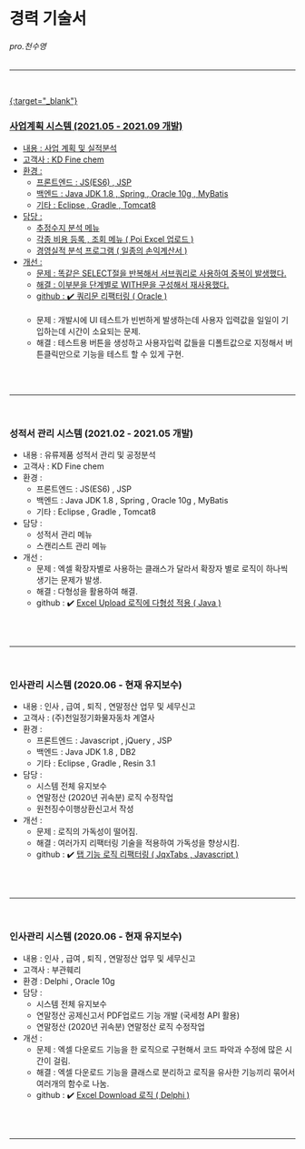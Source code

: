 # 경력 기술서                                        
######                                                       pro.천수영



-----------------------------------------------------------------------
</br>     

<a href="https://github.com/kylle17/Refactoring/tree/master/0004.%20%5B%20%20%EC%BF%BC%EB%A6%AC%EB%AC%B8%20%EB%A6%AC%ED%8C%A9%ED%84%B0%EB%A7%81%20%20%5D%5B%20Oracle%20%5D" target="_blank"> {:target="_blank"}

### 사업계획 시스템 (2021.05 - 2021.09 개발)

  * 내용 : 사업 계획 및 실적분석
  * 고객사 : KD Fine chem
  * 환경 : 
     - 프론트엔드 : JS(ES6) , JSP 
     - 백엔드 : Java JDK 1.8 , Spring , Oracle 10g , MyBatis
     - 기타 : Eclipse , Gradle , Tomcat8  
  * 담당 :
     - 추정수지 분석 메뉴
     - 각종 비용 등록 , 조회 메뉴 ( Poi Excel 업로드 )
     - 경영실적 분석 프로그램 ( 일종의 손익계산서 )
  * 개선 : 
     - 문제 : 똑같은 SELECT절을 반복해서 서브쿼리로 사용하여 중복이 발생했다. 
     - 해결 : 이부분을 단계별로 WITH문을 구성해서 재사용했다.</br> 
     - github : :heavy_check_mark: <a href="https://github.com/kylle17/Refactoring/tree/master/0004.%20%5B%20%20%EC%BF%BC%EB%A6%AC%EB%AC%B8%20%EB%A6%AC%ED%8C%A9%ED%84%B0%EB%A7%81%20%20%5D%5B%20Oracle%20%5D" target="_blank"> 
       쿼리문 리팩터링 ( Oracle )</a>
</br></br>
     - 문제 : 개발시에 UI 테스트가 빈번하게 발생하는데 사용자 입력값을 일일이 기입하는데 시간이 소요되는 문제.
     - 해결 : 테스트용 버튼을 생성하고 사용자입력 값들을 디폴트값으로 지정해서 버튼클릭만으로 기능을 테스트 할 수 있게 구현.
  
      
 



     
</br></br>   
      
-----------------------------------------------------------------------
</br>     

### 성적서 관리 시스템 (2021.02 - 2021.05 개발)

  * 내용 : 유류제품 성적서 관리 및 공정분석
  * 고객사 : KD Fine chem
  * 환경 : 
      - 프론트엔드 : JS(ES6) , JSP 
      - 백엔드 : Java JDK 1.8 , Spring , Oracle 10g , MyBatis
      - 기타 : Eclipse , Gradle , Tomcat8  
  * 담당 :  
       - 성적서 관리 메뉴
       - 스캔리스트 관리 메뉴
  * 개선 : 
       - 문제 : 엑셀 확장자별로 사용하는 클래스가 달라서 확장자 별로 로직이 하나씩 생기는 문제가 발생.
       - 해결 : 다형성을 활용하여 해결.   
       - github : :heavy_check_mark: <a href="https://github.com/kylle17/Refactoring/tree/master/0003.%20%5B%20Excelupload%20%EB%8B%A4%ED%98%95%EC%84%B1%20%EC%A0%81%EC%9A%A9%20%5D%5B%20Java%20%5D" target="_blank"> 
        Excel Upload 로직에 다형성 적용  ( Java )</a>


</br></br>      

    
 -----------------------------------------------------------------------
</br>     
     
### 인사관리 시스템 (2020.06 - 현재 유지보수)

   * 내용 : 인사 , 급여 , 퇴직 , 연말정산 업무 및 세무신고
   * 고객사 : (주)천일정기화물자동차 계열사  
   * 환경 : 
      - 프론트엔드 : Javascript , jQuery , JSP 
      - 백엔드 : Java JDK 1.8 , DB2
      - 기타 : Eclipse , Gradle , Resin 3.1
   * 담당 :  
        - 시스템 전체 유지보수
        - 연말정산 (2020년 귀속분) 로직 수정작업
        - 원천징수이행상환신고서 작성
   * 개선 : 
       - 문제 : 로직의 가독성이 떨어짐.
       - 해결 : 여러가지 리팩터링 기술을 적용하여 가독성을 향상시킴.
       - github : :heavy_check_mark: <a  href="https://github.com/kylle17/Refactoring/tree/master/0001.%20%5B%20%20%ED%83%AD%20%EA%B8%B0%EB%8A%A5%20%EB%A6%AC%ED%8C%A9%ED%84%B0%EB%A7%81%20%20%5D%5B%20JqxTabs%20%2C%20Javascript%20%5D" target="_blank"> 
       탭 기능 로직 리팩터링 ( JqxTabs , Javascript ) </a>

 
 
</br> </br>  
      
-----------------------------------------------------------------------
</br>     
     
### 인사관리 시스템 (2020.06 - 현재 유지보수)

   * 내용 : 인사 , 급여 , 퇴직 , 연말정산 업무 및 세무신고
   * 고객사 : 부관훼리
   * 환경 : Delphi , Oracle 10g 
   * 담당 :  
        - 시스템 전체 유지보수
        - 연말정산 공제신고서 PDF업로드 기능 개발 (국세청 API 활용)
        - 연말정산 (2020년 귀속분) 연말정산 로직 수정작업 
   * 개선 : 
       - 문제 : 엑셀 다운로드 기능을 한 로직으로 구현해서 코드 파악과 수정에 많은 시간이 걸림.
       - 해결 : 엑셀 다운로드 기능을 클래스로 분리하고 로직을 유사한 기능끼리 묶어서 여러개의 함수로 나눔.  
       - github : :heavy_check_mark: <a  href="https://github.com/kylle17/Refactoring/tree/master/0002.%20%5B%20Excel%20Download%20%5D%5B%20Delphi%20%5D" target="_blank"> 
                Excel Download 로직 ( Delphi )</a>



</br> </br>   
   
-----------------------------------------------------------------------



